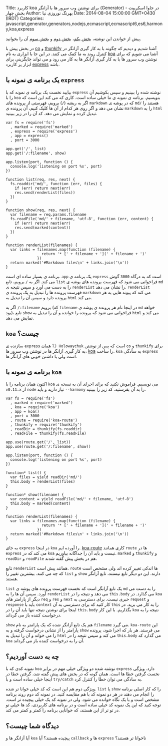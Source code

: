 Title: کاربرد koa برای نوشتن وب سرور ها با آزانگر (Generator) در جاوا اسکریپت - بخش چهار
Author: بهرنگ نوروزی نیا
Date: 2014-08-04 15:00:00 GMT+0430 (IRDT)
Categories: javascript,generator,generators,nodejs,ecmascript,ecmascript6,es6,harmony,koa,express

پیش از خواندن این نوشته، [بخش یکم](/blog/javascript-generators-part1)، [بخش دوم](/blog/javascript-generators-part2) و [بخش سوم](/blog/javascript-generators-co-thunkify-part3) آن را بخوانید.

در بخش پیش با [co](https://github.com/visionmedia/co) و [thunkify](https://github.com/visionmedia/node-thunkify) آشنا شدیم و دیدیم که چگونه با به کار گیری آزانگر در کنترل روند به ما کمک می کنند. در این جا با ابزاری به نام [koa](https://github.com/koajs/koa) آشنا می شویم که برای نوشتن وب سرور ها با به کار گیری آزانگر ها به کار می رود و می تواند جایگزینی برای ابزار پر کاربرد [express](https://github.com/strongloop/express) باشد.

## یک برنامه ی نمونه با `express`

بیایید نخست یک برنامه ی نمونه که با `express` نوشته شده را ببینیم و سپس بکوشیم آن را با `koa` بنویسیم. برنامه ی نمونه ی ما خیلی ساده است. کاری که می کند این است که اگر به ریشه (`/`) برویم، فهرستی از پرونده های `markdown` که در پوشه ی `md/` هستند را نشان می دهد و اگر روی هر کدام از آن ها کلیک کنیم، آن پرونده ی `markdown` را به `html` تبدیل کرده و نمایش می دهد. کد آن را در زیر ببینید.

<!--more-->

    var fs = require('fs')
      , marked = require('marked')
      , express = require('express')
      , app = express()
      , port = 3000

    app.get('/', list)
    app.get('/:filename', show)

    app.listen(port, function () {
      console.log('listening on port %s', port)
    })

    function list(req, res, next) {
      fs.readdir('md/', function (err, files) {
        if (err) return next(err)
        res.send(renderList(files))
      })
    }

    function show(req, res, next) {
      var filename = req.params.filename
      fs.readFile('md/' + filename, 'utf-8', function (err, content) {
        if (err) return next(err)
        res.send(marked(content))
      })
    }

    function renderList(filenames) {
      var links = filenames.map(function (filename) {
                    return '* [' + filename + '](' + filename + ')'
                  })
      return marked('#Markdown files\n' + links.join('\n'))
    }

برنامه ی بسیار ساده ای است. `app` یک برنامه ی `express` است که به درگاه `3000` گوش می کند. اگر به `/` برویم، تابع `list` فراخوانی می شود که فهرست پرونده های پوشه ی `md` را به دست می آورد و سپس نتیجه ی `renderList` را نشان می دهد. `renderList` فهرست پرونده ها را تبدیل به یک پرونده ی `markdown` می کند که پیوند هایی به هر پرونده دارد و سپس آن را تبدیل به `html` می کند.

اگر به `/:filename` برویم (که `filename` در اینجا نام هر پرونده ی پوشه ی `md` خواهد بود)، تابع `show` فراخوانی می شود که پرونده را خوانده و آن را تبدیل به `html` می کند و نمایش می دهد.

## `koa` چیست؟
سازنده ی `express` همان `TJ Holowaychuk` است که پس از نوشتن `co` و `thunkify` برای به کار گیری آزانگر ها در نوشتن وب سرور ها، [koa](https://github.com/koajs/koa) را ساخت. `koa` به سادگی `express` است ولی با داشتن خوبی های آزانگر ها.

## برنامه ی نمونه با `koa`

اکنون همان برنامه را با `koa` می نویسیم. فراموش نکنید که برای اجرای آن به نسخه ی `v0.11.x` از `node` نیاز دارید و باید `--harmony` را به آن بفرستید. کد زیر را ببینید.

    var fs = require('fs')
      , marked = require('marked')
      , koa = require('koa')
      , app = koa()
      , port = 3000
      , route = require('koa-route')
      , thunkify = require('thunkify')
      , readDir = thunkify(fs.readdir)
      , readFile = thunkify(fs.readFile)

    app.use(route.get('/', list))
    app.use(route.get('/:filename', show))

    app.listen(port, function () {
      console.log('listening on port %s', port)
    })

    function* list() {
      var files = yield readDir('md/')
      this.body = renderList(files)
    }

    function* show(filename) {
      var content = yield readFile('md/' + filename, 'utf-8')
      this.body = marked(content)
    }

    function renderList(filenames) {
      var links = filenames.map(function (filename) {
                    return '* [' + filename + '](' + filename + ')'
                  })
      return marked('#Markdown files\n' + links.join('\n'))
    }

به جای `express` در اینجا `koa` را آورده ایم. [koa-route](https://github.com/koajs/route) کاری همانند `route` ها در `express` می کند که در `koa` نیست و باید آن را جداگانه بیاوریم. `marked` و `thunkify` و `readDir` و `readFile` هم در بخش پیش گفته شدند.

‍تابع `renderList` همانند پیش است. `route` ها اندکی تغییر کرده اند ولی مشخص است که چه می کنند. بیشترین تغییر را `list` و `show` دارند. این دو دیگر تابع نیستند، تابع آزانگر هستند.

`list` یک تابع آزانگر است که نخست فهرست پرونده های پوشه ی `md` را به دست می آورد. سپس آن ها را به `renderList` می دهد و نتیجه را در `this.body` می گذارد. در `koa` دیگر از پارامتر های `req` و `res` و `next` خبری نیست. برای دسترسی به `request` و `response` باید با `context` کار کنید که برای دسترسی به آن `this` را به کار می برید. در اینجا برای نوشتن نتیجه تنها باید آن را در `this.body` بگذاریم. با این کار `koa` نتیجه را به درخواست کننده باز می گرداند.

`show` هم یک تابع آزانگر شده که یک پارامتر به نام `filename` می گیرد. `koa-route` این پارامتر را از نشانی درخواست گرفته و به `show` می فرستد. هر بار که اجرا شود، پرونده را می خواند و آن را تبدیل به `html` می کند و سپس نتیجه را در `this.body` می گذارد که `koa` آن را به درخواست کننده باز می گرداند.

## چه به دست آوردیم؟

نمونه کدی که با `koa` نوشته شده دو ویژگی خیلی مهم در برابر `express` دارد. ویژگی نخست گرفتن خطا ها است. همان گونه که در بخش های پیش گفته شد، گرفتن خطا در اینجا خیلی ساده است و با `try/catch` به سادگی می توان خطا را کنترل کرد.

ویژگی دوم هم این است که کد خیلی خوانا تر شده. `list` یا `show` را که کار اصلی برنامه را انجام می دهند در هر دو نمونه کد با هم مقایسه کنید. در نمونه کد دوم روند برنامه مشخص است و با یک نگاه خوانده می شود. ولی در نمونه کد یک خیلی پیچیده تر است. توجه کنید که این یک نمونه کد خیلی ساده است و در برنامه های کاربردی، کد ها خیلی تو در تو تر از این هستند، که خوانایی برنامه را کمتر و کمتر می کند.

## دیدگاه شما چیست؟

آیا آزانگر ها و `koa` پیچیده هستند؟ آیا `callback` ها و `express` ناخوانا تر هستند؟
